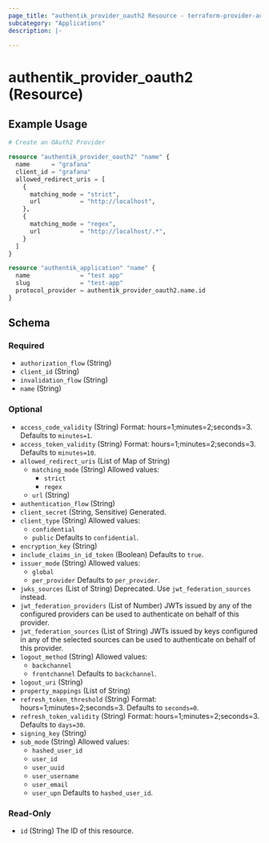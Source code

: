 ```yaml
---
page_title: "authentik_provider_oauth2 Resource - terraform-provider-authentik"
subcategory: "Applications"
description: |-
  
---
```


# authentik_provider_oauth2 (Resource)



## Example Usage

```terraform
# Create an OAuth2 Provider

resource "authentik_provider_oauth2" "name" {
  name      = "grafana"
  client_id = "grafana"
  allowed_redirect_uris = [
    {
      matching_mode = "strict",
      url           = "http://localhost",
    },
    {
      matching_mode = "regex",
      url           = "http://localhost/.*",
    }
  ]
}

resource "authentik_application" "name" {
  name              = "test app"
  slug              = "test-app"
  protocol_provider = authentik_provider_oauth2.name.id
}
```

<!-- schema generated by tfplugindocs -->
## Schema

### Required

- `authorization_flow` (String)
- `client_id` (String)
- `invalidation_flow` (String)
- `name` (String)

### Optional

- `access_code_validity` (String) Format: hours=1;minutes=2;seconds=3. Defaults to `minutes=1`.
- `access_token_validity` (String) Format: hours=1;minutes=2;seconds=3. Defaults to `minutes=10`.
- `allowed_redirect_uris` (List of Map of String)
  - `matching_mode` (String) Allowed values:
    - `strict`
    - `regex`
  - `url` (String)
- `authentication_flow` (String)
- `client_secret` (String, Sensitive) Generated.
- `client_type` (String) Allowed values:
  - `confidential`
  - `public`
 Defaults to `confidential`.
- `encryption_key` (String)
- `include_claims_in_id_token` (Boolean) Defaults to `true`.
- `issuer_mode` (String) Allowed values:
  - `global`
  - `per_provider`
 Defaults to `per_provider`.
- `jwks_sources` (List of String) Deprecated. Use `jwt_federation_sources` instead.
- `jwt_federation_providers` (List of Number) JWTs issued by any of the configured providers can be used to authenticate on behalf of this provider.
- `jwt_federation_sources` (List of String) JWTs issued by keys configured in any of the selected sources can be used to authenticate on behalf of this provider.
- `logout_method` (String) Allowed values:
  - `backchannel`
  - `frontchannel`
 Defaults to `backchannel`.
- `logout_uri` (String)
- `property_mappings` (List of String)
- `refresh_token_threshold` (String) Format: hours=1;minutes=2;seconds=3. Defaults to `seconds=0`.
- `refresh_token_validity` (String) Format: hours=1;minutes=2;seconds=3. Defaults to `days=30`.
- `signing_key` (String)
- `sub_mode` (String) Allowed values:
  - `hashed_user_id`
  - `user_id`
  - `user_uuid`
  - `user_username`
  - `user_email`
  - `user_upn`
 Defaults to `hashed_user_id`.

### Read-Only

- `id` (String) The ID of this resource.
